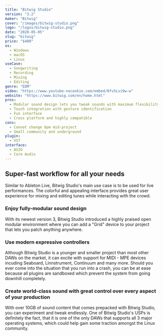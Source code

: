 ```yaml
---
title: "Bitwig Studio"
version: "3.2"
maker: "Bitwig"
cover: "/images/bitwig-studio.png"
logo: "/logos/bitwig-studio.png"
date: "2020-05-05"
slug: "bitwig"
price: "$400"
os:
  - Windows
  - macOS
  - Linux
useCase:
  - Songwriting
  - Recording
  - Mixing
  - Editing
genre: "EDM"
video: "https://www.youtube-nocookie.com/embed/Nfv5Lvi9w-w"
website: "https://www.bitwig.com/en/home.html"
pros:
  - Modular sound design lets you tweak sounds with maximum flexibility
  - Touch integration with gesture identification
  - Fun interface
  - Cross platform and highly compatible
cons:
  - Cannot change bpm mid-project
  - Small community and underground
plugin:
  - VST
interface:
  - ASIO
  - Core Audio
---
```


## Super-fast workflow for all your needs

Similar to Ableton Live, Bitwig Studio's main use case is to be used for live performances. The colorful and appealing interface provides great user experience for mixing and editing tunes while interacting with the crowd.

### Enjoy fully-modular sound design

With its newest version 3, Bitwig Studio introduced a highly praised open modular environment where you can add a "Grid" device to your project that lets you patch anything anywhere.

### Use modern expressive controllers

Although Bitwig Studio is a younger and smaller project than most other DAWs on the market, it can excite with support for MIDI - MPE devices incuding Seaboard, Linnstrument, Continuum and many more. Should you ever come into the situation that you run into a crash, you can be at ease because all plugins are sandboxed which prevent the system from going downhill completely.

### Create world-class sound with great control over every aspect of your production

With over 10GB of sound content that comes prepacked with Bitwig Studio, you can experiment and tweak endlessly. One of Bitwig Studio's USPs is definitely the fact, that it is one of the only DAWs that supports all 3 major operating systems, which could help gain some traction amongst the Linux community.
